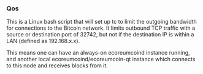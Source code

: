 ### Qos ###

This is a Linux bash script that will set up tc to limit the outgoing bandwidth for connections to the Bitcoin network. It limits outbound TCP traffic with a source or destination port of 32742, but not if the destination IP is within a LAN (defined as 192.168.x.x).

This means one can have an always-on ecoreumcoind instance running, and another local ecoreumcoind/ecoreumcoin-qt instance which connects to this node and receives blocks from it.
